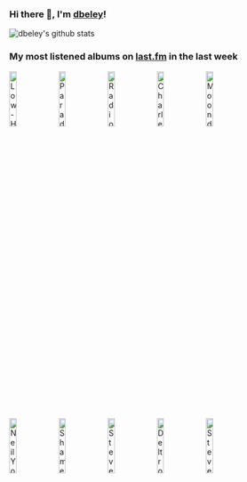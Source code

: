 ### Hi there 👋, I'm [dbeley](https://dbeley.ovh/en)!

![dbeley's github stats](https://github-readme-stats.vercel.app/api?username=dbeley)

### My most listened albums on [last.fm](https://www.last.fm/user/d_beley) in the last week

[<img src='https://lastfm.freetls.fastly.net/i/u/300x300/0b305c6f897c39de5c45fc08b5064679.jpg' width='16%' height='16%' alt='Low - HEY WHAT'>](https://www.last.fm/music/low/hey%2bwhat)&nbsp;
[<img src='https://lastfm.freetls.fastly.net/i/u/300x300/515eead357e506fe4d44e1645d4f4649.jpg' width='16%' height='16%' alt='Paradis - Recto Verso'>](https://www.last.fm/music/paradis/recto%2bverso)&nbsp;
[<img src='https://lastfm.freetls.fastly.net/i/u/300x300/8d91b7dd13084606b99d756175917f7d.png' width='16%' height='16%' alt='Radiohead - In Rainbows'>](https://www.last.fm/music/radiohead/in%2brainbows)&nbsp;
[<img src='https://lastfm.freetls.fastly.net/i/u/300x300/d20c4ea631804b2ba27f51df61d85058.jpg' width='16%' height='16%' alt='Charles Lloyd - The Water Is Wide'>](https://www.last.fm/music/charles%2blloyd/the%2bwater%2bis%2bwide)&nbsp;
[<img src='https://lastfm.freetls.fastly.net/i/u/300x300/6f2c4bbd04004ea3ab38f8acb05f2626.png' width='16%' height='16%' alt='Moondog - Hart Songs'>](https://www.last.fm/music/moondog/h%2527art%2bsongs)&nbsp;
<br>
[<img src='https://lastfm.freetls.fastly.net/i/u/300x300/fd9617a6ee08bf68dc96f6b908cbf635.jpg' width='16%' height='16%' alt='Neil Young - Harvest (2009 Remaster)'>](https://www.last.fm/music/neil%2byoung/harvest%2b%25282009%2bremaster%2529)&nbsp;
[<img src='https://lastfm.freetls.fastly.net/i/u/300x300/ba9069a2e1b0750e634ba67bb11aeca7.jpg' width='16%' height='16%' alt='Shame - Songs of Praise'>](https://www.last.fm/music/shame/songs%2bof%2bpraise)&nbsp;
[<img src='https://lastfm.freetls.fastly.net/i/u/300x300/265b2c1ce90e970f3551d4f088e83c79.jpg' width='16%' height='16%' alt='Steven Wilson - To the Bone'>](https://www.last.fm/music/steven%2bwilson/to%2bthe%2bbone)&nbsp;
[<img src='https://lastfm.freetls.fastly.net/i/u/300x300/b90850c2bc50a301c374809c3e105a3e.jpg' width='16%' height='16%' alt='Deltron 3030 - Deltron 3030'>](https://www.last.fm/music/deltron%2b3030/deltron%2b3030)&nbsp;
[<img src='https://lastfm.freetls.fastly.net/i/u/300x300/a73da54eafd1d5b663b48aa0242e92c2.jpg' width='16%' height='16%' alt='Steven Wilson - The Raven That Refused to Sing (and Other Stories)'>](https://www.last.fm/music/steven%2bwilson/the%2braven%2bthat%2brefused%2bto%2bsing%2b%2528and%2bother%2bstories%2529)&nbsp;
<br>
